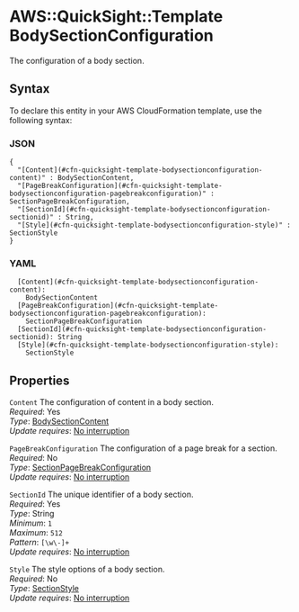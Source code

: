 # AWS::QuickSight::Template BodySectionConfiguration<a name="aws-properties-quicksight-template-bodysectionconfiguration"></a>

The configuration of a body section\.

## Syntax<a name="aws-properties-quicksight-template-bodysectionconfiguration-syntax"></a>

To declare this entity in your AWS CloudFormation template, use the following syntax:

### JSON<a name="aws-properties-quicksight-template-bodysectionconfiguration-syntax.json"></a>

```
{
  "[Content](#cfn-quicksight-template-bodysectionconfiguration-content)" : BodySectionContent,
  "[PageBreakConfiguration](#cfn-quicksight-template-bodysectionconfiguration-pagebreakconfiguration)" : SectionPageBreakConfiguration,
  "[SectionId](#cfn-quicksight-template-bodysectionconfiguration-sectionid)" : String,
  "[Style](#cfn-quicksight-template-bodysectionconfiguration-style)" : SectionStyle
}
```

### YAML<a name="aws-properties-quicksight-template-bodysectionconfiguration-syntax.yaml"></a>

```
  [Content](#cfn-quicksight-template-bodysectionconfiguration-content):
    BodySectionContent
  [PageBreakConfiguration](#cfn-quicksight-template-bodysectionconfiguration-pagebreakconfiguration):
    SectionPageBreakConfiguration
  [SectionId](#cfn-quicksight-template-bodysectionconfiguration-sectionid): String
  [Style](#cfn-quicksight-template-bodysectionconfiguration-style):
    SectionStyle
```

## Properties<a name="aws-properties-quicksight-template-bodysectionconfiguration-properties"></a>

`Content` <a name="cfn-quicksight-template-bodysectionconfiguration-content"></a>
The configuration of content in a body section\.  
_Required_: Yes  
_Type_: [BodySectionContent](aws-properties-quicksight-template-bodysectioncontent.md)  
_Update requires_: [No interruption](https://docs.aws.amazon.com/AWSCloudFormation/latest/UserGuide/using-cfn-updating-stacks-update-behaviors.html#update-no-interrupt)

`PageBreakConfiguration` <a name="cfn-quicksight-template-bodysectionconfiguration-pagebreakconfiguration"></a>
The configuration of a page break for a section\.  
_Required_: No  
_Type_: [SectionPageBreakConfiguration](aws-properties-quicksight-template-sectionpagebreakconfiguration.md)  
_Update requires_: [No interruption](https://docs.aws.amazon.com/AWSCloudFormation/latest/UserGuide/using-cfn-updating-stacks-update-behaviors.html#update-no-interrupt)

`SectionId` <a name="cfn-quicksight-template-bodysectionconfiguration-sectionid"></a>
The unique identifier of a body section\.  
_Required_: Yes  
_Type_: String  
_Minimum_: `1`  
_Maximum_: `512`  
_Pattern_: `[\w\-]+`  
_Update requires_: [No interruption](https://docs.aws.amazon.com/AWSCloudFormation/latest/UserGuide/using-cfn-updating-stacks-update-behaviors.html#update-no-interrupt)

`Style` <a name="cfn-quicksight-template-bodysectionconfiguration-style"></a>
The style options of a body section\.  
_Required_: No  
_Type_: [SectionStyle](aws-properties-quicksight-template-sectionstyle.md)  
_Update requires_: [No interruption](https://docs.aws.amazon.com/AWSCloudFormation/latest/UserGuide/using-cfn-updating-stacks-update-behaviors.html#update-no-interrupt)
